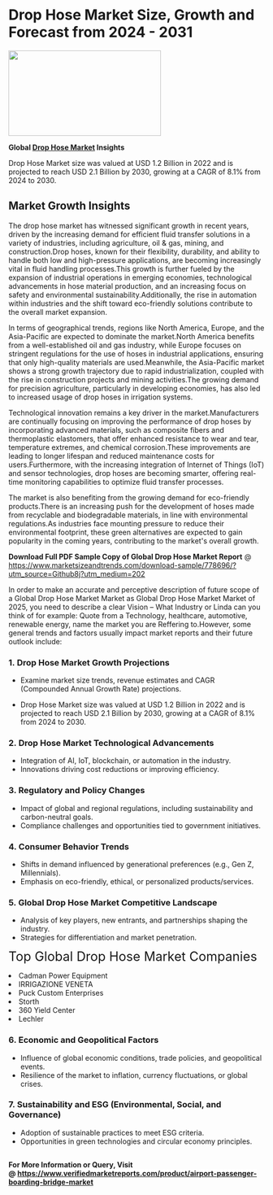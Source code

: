 <H1>Drop Hose Market Size, Growth and Forecast from 2024 - 2031</H1><img class="aligncenter size-medium wp-image-584254" src="https://thirdeyenews.in/wp-content/uploads/2024/09/Global-Market-Research-300x168.jpeg" alt="" width="300" height="168" /><p><strong>Global&nbsp;<a href="https://www.marketsizeandtrends.com/download-sample/778696/?utm_source=Github8j?utm_medium=202">Drop Hose Market</a> Insights</strong></p><p>Drop Hose Market size was valued at USD 1.2 Billion in 2022 and is projected to reach USD 2.1 Billion by 2030, growing at a CAGR of 8.1% from 2024 to 2030.</p><p><h2>Market Growth Insights</h2> <p>The drop hose market has witnessed significant growth in recent years, driven by the increasing demand for efficient fluid transfer solutions in a variety of industries, including agriculture, oil & gas, mining, and construction.Drop hoses, known for their flexibility, durability, and ability to handle both low and high-pressure applications, are becoming increasingly vital in fluid handling processes.This growth is further fueled by the expansion of industrial operations in emerging economies, technological advancements in hose material production, and an increasing focus on safety and environmental sustainability.Additionally, the rise in automation within industries and the shift toward eco-friendly solutions contribute to the overall market expansion.</p> <p>In terms of geographical trends, regions like North America, Europe, and the Asia-Pacific are expected to dominate the market.North America benefits from a well-established oil and gas industry, while Europe focuses on stringent regulations for the use of hoses in industrial applications, ensuring that only high-quality materials are used.Meanwhile, the Asia-Pacific market shows a strong growth trajectory due to rapid industrialization, coupled with the rise in construction projects and mining activities.The growing demand for precision agriculture, particularly in developing economies, has also led to increased usage of drop hoses in irrigation systems.</p> <p>Technological innovation remains a key driver in the market.Manufacturers are continually focusing on improving the performance of drop hoses by incorporating advanced materials, such as composite fibers and thermoplastic elastomers, that offer enhanced resistance to wear and tear, temperature extremes, and chemical corrosion.These improvements are leading to longer lifespan and reduced maintenance costs for users.Furthermore, with the increasing integration of Internet of Things (IoT) and sensor technologies, drop hoses are becoming smarter, offering real-time monitoring capabilities to optimize fluid transfer processes.</p> <p>The market is also benefiting from the growing demand for eco-friendly products.There is an increasing push for the development of hoses made from recyclable and biodegradable materials, in line with environmental regulations.As industries face mounting pressure to reduce their environmental footprint, these green alternatives are expected to gain popularity in the coming years, contributing to the market's overall growth.</p> <p><span class=""><strong>Download Full PDF Sample Copy of Global Drop Hose Market Report</strong> @ <a href="https://www.marketsizeandtrends.com/download-sample/778696/?utm_source=Github8j?utm_medium=202" target="_blank">https://www.marketsizeandtrends.com/download-sample/778696/?utm_source=Github8j?utm_medium=202</a></span></p><p>In order to make an accurate and perceptive description of future scope of a Global&nbsp;Drop Hose Market Market as Global&nbsp;Drop Hose Market Market of 2025, you need to describe a clear Vision &ndash; What Industry or Linda can you think of for example: Quote from a Technology, healthcare, automotive, renewable energy, name the market you are Reffering to.However, some general trends and factors usually impact market reports and their future outlook include:</p><h3>1.&nbsp;<strong>Drop Hose Market Growth Projections</strong></h3><ul><li>Examine market size trends, revenue estimates and CAGR (Compounded Annual Growth Rate) projections.</li><li><p>Drop Hose Market size was valued at USD 1.2 Billion in 2022 and is projected to reach USD 2.1 Billion by 2030, growing at a CAGR of 8.1% from 2024 to 2030.</p></li></ul><h3>2.&nbsp;<strong>Drop Hose Market Technological Advancements</strong></h3><ul><li>Integration of AI, IoT, blockchain, or automation in the industry.</li><li>Innovations driving cost reductions or improving efficiency.</li></ul><h3>3.&nbsp;<strong>Regulatory and Policy Changes</strong></h3><ul><li>Impact of global and regional regulations, including sustainability and carbon-neutral goals.</li><li>Compliance challenges and opportunities tied to government initiatives.</li></ul><h3>4.&nbsp;<strong>Consumer Behavior Trends</strong></h3><ul><li>Shifts in demand influenced by generational preferences (e.g., Gen Z, Millennials).</li><li>Emphasis on eco-friendly, ethical, or personalized products/services.</li></ul><h3>5.&nbsp;<strong>Global Drop Hose Market Competitive Landscape</strong></h3><ul><li>Analysis of key players, new entrants, and partnerships shaping the industry.</li><li>Strategies for differentiation and market penetration.</li></ul><p data-pm-slice="1 1 []"><span style="color: inherit; font-family: inherit; font-size: 25px;">Top Global Drop Hose Market Companies</span></p><div class="" data-test-id=""><p><li>Cadman Power Equipment</li><li> IRRIGAZIONE VENETA</li><li> Puck Custom Enterprises</li><li> Storth</li><li> 360 Yield Center</li><li> Lechler</li></p></div><h3>6.&nbsp;<strong>Economic and Geopolitical Factors</strong></h3><ul><li>Influence of global economic conditions, trade policies, and geopolitical events.</li><li>Resilience of the market to inflation, currency fluctuations, or global crises.</li></ul><h3>7.&nbsp;<strong>Sustainability and ESG (Environmental, Social, and Governance)</strong></h3><ul><li>Adoption of sustainable practices to meet ESG criteria.</li><li>Opportunities in green technologies and circular economy principles.</li></ul><h2><strong style="font-size: 14px;">For More Information or Query, Visit @&nbsp;</strong><a style="background-color: #ffffff; font-size: 14px;" href="https://www.marketsizeandtrends.com/report/drop-hose-market/" target="_blank">https://www.verifiedmarketreports.com/product/airport-passenger-boarding-bridge-market</a></h2>